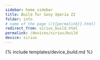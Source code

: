 ```yaml
---
sidebar: home_sidebar
title: Build for Sony Xperia Z2
folder: info
# name of the page (/{{permalink}}.html)
redirect_from: sirius_build.html
permalink: /devices/sirius/build
device: sirius
---
```

{% include templates/device_build.md %}
